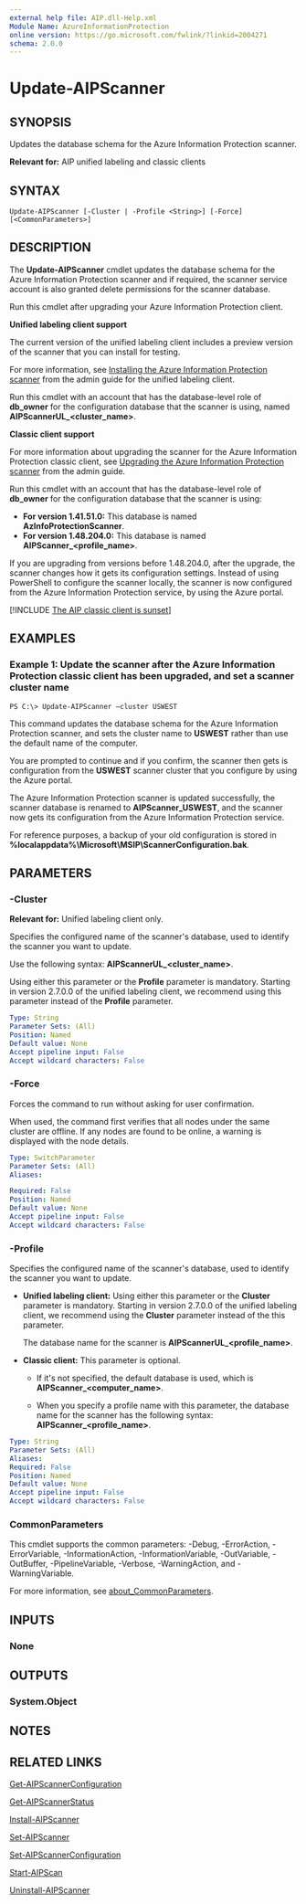 ```yaml
---
external help file: AIP.dll-Help.xml
Module Name: AzureInformationProtection
online version: https://go.microsoft.com/fwlink/?linkid=2004271
schema: 2.0.0
---
```


# Update-AIPScanner

## SYNOPSIS
Updates the database schema for the Azure Information Protection scanner.

**Relevant for:** AIP unified labeling and classic clients

## SYNTAX

```
Update-AIPScanner [-Cluster | -Profile <String>] [-Force] [<CommonParameters>]
```

## DESCRIPTION
The **Update-AIPScanner** cmdlet updates the database schema for the Azure Information Protection scanner and if required, the scanner service account is also granted delete permissions for the scanner database. 

Run this cmdlet after upgrading your Azure Information Protection client.

**Unified labeling client support**
   
The current version of the unified labeling client includes a preview version of the scanner that you can install for testing. 

For more information, see [Installing the Azure Information Protection scanner](/azure/information-protection/rms-client/clientv2-admin-guide#installing-the-azure-information-protection-scanner.md) from the admin guide for the unified labeling client.
    
Run this cmdlet with an account that has the database-level role of **db_owner** for the configuration database that the scanner is using, named **AIPScannerUL_\<cluster_name>**.

**Classic client support**

For more information about upgrading the scanner for the Azure Information Protection classic client, see [Upgrading the Azure Information Protection scanner](/azure/information-protection/rms-client/client-admin-guide#upgrading-the-azure-information-protection-scanner) from the admin guide.
    
Run this cmdlet with an account that has the database-level role of **db_owner** for the configuration database that the scanner is using:

- **For version 1.41.51.0:** This database is named **AzInfoProtectionScanner**.
- **For version 1.48.204.0:** This database is named **AIPScanner_\<profile_name>**.
    
If you are upgrading from versions before 1.48.204.0, after the upgrade, the scanner changes how it gets its configuration settings. Instead of using PowerShell to configure the scanner locally, the scanner is now configured from the Azure Information Protection service, by using the Azure portal.

[!INCLUDE [The AIP classic client is sunset](../includes/classic-client-sunset.md)]


## EXAMPLES

### Example 1: Update the scanner after the Azure Information Protection classic client has been upgraded, and set a scanner cluster  name
```
PS C:\> Update-AIPScanner –cluster USWEST
```

This command updates the database schema for the Azure Information Protection scanner, and sets the cluster name to **USWEST** rather than use the default name of the computer. 

You are prompted to continue and if you confirm, the scanner then gets is configuration from the **USWEST** scanner cluster that you configure by using the Azure portal.

The Azure Information Protection scanner is updated successfully, the scanner database is renamed to **AIPScanner_USWEST**, and the scanner now gets its configuration from the Azure Information Protection service. 

For reference purposes, a backup of your old configuration is stored in **%localappdata%\Microsoft\MSIP\ScannerConfiguration.bak**. 


## PARAMETERS


### -Cluster
**Relevant for:** Unified labeling client only.

Specifies the configured name of the scanner's database, used to identify the scanner you want to update.

Use the following syntax: **AIPScannerUL_<cluster_name>**. 

Using either this parameter or the **Profile** parameter is mandatory. Starting in version 2.7.0.0 of the unified labeling client, we recommend using this parameter instead of the **Profile** parameter.


```yaml 
Type: String 
Parameter Sets: (All) 
Position: Named 
Default value: None 
Accept pipeline input: False 
Accept wildcard characters: False 
```

### -Force
Forces the command to run without asking for user confirmation.

When used, the command first verifies that all nodes under the same cluster are offline. If any nodes are found to be online, a warning is displayed with the node details.

```yaml
Type: SwitchParameter
Parameter Sets: (All)
Aliases:

Required: False
Position: Named
Default value: None
Accept pipeline input: False
Accept wildcard characters: False
```

### -Profile
Specifies the configured name of the scanner's database, used to identify the scanner you want to update.

- **Unified labeling client:** Using either this parameter or the **Cluster** parameter is mandatory. Starting in version 2.7.0.0 of the unified labeling client, we recommend using the **Cluster** parameter instead of the this parameter.

    The database name for the scanner is **AIPScannerUL_\<profile_name>**. 

- **Classic client:** This parameter is optional. 

    - If it's not specified, the default database is used, which is **AIPScanner_\<computer_name>**. 

    - When you specify a profile name with this parameter, the database name for the scanner has the following syntax: **AIPScanner_\<profile_name>**.


```yaml 
Type: String 
Parameter Sets: (All) 
Aliases: 
Required: False 
Position: Named 
Default value: None 
Accept pipeline input: False 
Accept wildcard characters: False 
```


### CommonParameters
This cmdlet supports the common parameters: -Debug, -ErrorAction, -ErrorVariable, -InformationAction, -InformationVariable, -OutVariable, -OutBuffer, -PipelineVariable, -Verbose, -WarningAction, and -WarningVariable.

For more information, see [about_CommonParameters](/powershell/module/microsoft.powershell.core/about/about_commonparameters).

## INPUTS

### None

## OUTPUTS

### System.Object

## NOTES

## RELATED LINKS

[Get-AIPScannerConfiguration](./Get-AIPScannerConfiguration.md)

[Get-AIPScannerStatus](./Get-AIPScannerStatus.md)

[Install-AIPScanner](./Install-AIPScanner.md)

[Set-AIPScanner](./Set-AIPScanner.md)

[Set-AIPScannerConfiguration](./Set-AIPScannerConfiguration.md)

[Start-AIPScan](./Start-AIPScan.md)

[Uninstall-AIPScanner](./Uninstall-AIPScanner.md)
